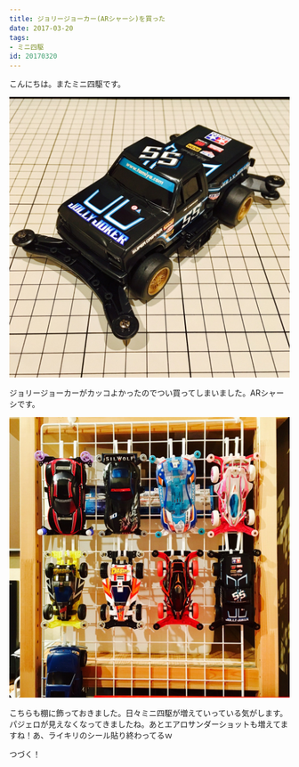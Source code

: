 ```yaml
---
title: ジョリージョーカー(ARシャーシ)を買った
date: 2017-03-20
tags:
- ミニ四駆
id: 20170320
---
```


<p class="sentence">
こんにちは。またミニ四駆です。
</p>
<div class="center"><img class="img-fluid" src="/photo/diary/2017.03.20_01.jpg"></div>
<p class="sentence spacing">ジョリージョーカーがカッコよかったのでつい買ってしまいました。ARシャーシです。</p>
<div class="center"><img class="img-fluid" src="/photo/diary/2017.03.20_02.jpg"></div>
<p class="sentence spacing">こちらも棚に飾っておきました。日々ミニ四駆が増えていっている気がします。パジェロが見えなくなってきましたね。あとエアロサンダーショットも増えてますね！あ、ライキリのシール貼り終わってるｗ</p>
<p class="sentence spacing">つづく！</p>
